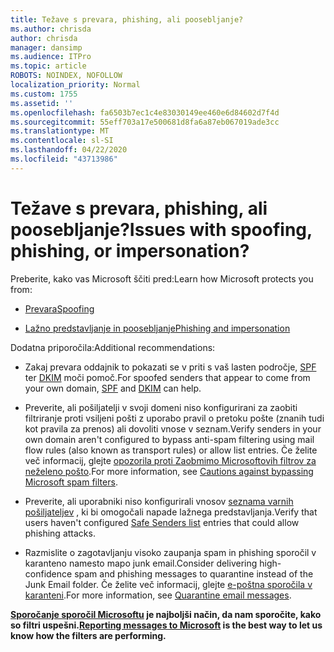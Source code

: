 ```yaml
---
title: Težave s prevara, phishing, ali poosebljanje?
ms.author: chrisda
author: chrisda
manager: dansimp
ms.audience: ITPro
ms.topic: article
ROBOTS: NOINDEX, NOFOLLOW
localization_priority: Normal
ms.custom: 1755
ms.assetid: ''
ms.openlocfilehash: fa6503b7ec1c4e83030149ee460e6d84602d7f4d
ms.sourcegitcommit: 55eff703a17e500681d8fa6a87eb067019ade3cc
ms.translationtype: MT
ms.contentlocale: sl-SI
ms.lasthandoff: 04/22/2020
ms.locfileid: "43713986"
---
```

# <a name="issues-with-spoofing-phishing-or-impersonation"></a><span data-ttu-id="ca77a-102">Težave s prevara, phishing, ali poosebljanje?</span><span class="sxs-lookup"><span data-stu-id="ca77a-102">Issues with spoofing, phishing, or impersonation?</span></span>

<span data-ttu-id="ca77a-103">Preberite, kako vas Microsoft ščiti pred:</span><span class="sxs-lookup"><span data-stu-id="ca77a-103">Learn how Microsoft protects you from:</span></span>

- [<span data-ttu-id="ca77a-104">Prevara</span><span class="sxs-lookup"><span data-stu-id="ca77a-104">Spoofing</span></span>](https://docs.microsoft.com/office365/securitycompliance/anti-spoofing-protection)

- [<span data-ttu-id="ca77a-105">Lažno predstavljanje in poosebljanje</span><span class="sxs-lookup"><span data-stu-id="ca77a-105">Phishing and impersonation</span></span>](https://docs.microsoft.com/office365/securitycompliance/atp-anti-phishing)

<span data-ttu-id="ca77a-106">Dodatna priporočila:</span><span class="sxs-lookup"><span data-stu-id="ca77a-106">Additional recommendations:</span></span>

- <span data-ttu-id="ca77a-107">Zakaj prevara oddajnik to pokazati se v priti s vaš lasten področje, [SPF](https://docs.microsoft.com/office365/securitycompliance/set-up-spf-in-office-365-to-help-prevent-spoofing) ter [DKIM](https://docs.microsoft.com/office365/securitycompliance/use-dkim-to-validate-outbound-email) moči pomoč.</span><span class="sxs-lookup"><span data-stu-id="ca77a-107">For spoofed senders that appear to come from your own domain, [SPF](https://docs.microsoft.com/office365/securitycompliance/set-up-spf-in-office-365-to-help-prevent-spoofing) and [DKIM](https://docs.microsoft.com/office365/securitycompliance/use-dkim-to-validate-outbound-email) can help.</span></span>

- <span data-ttu-id="ca77a-108">Preverite, ali pošiljatelji v svoji domeni niso konfigurirani za zaobiti filtriranje proti vsiljeni pošti z uporabo pravil o pretoku pošte (znanih tudi kot pravila za prenos) ali dovoliti vnose v seznam.</span><span class="sxs-lookup"><span data-stu-id="ca77a-108">Verify senders in your own domain aren't configured to bypass anti-spam filtering using mail flow rules (also known as transport rules) or allow list entries.</span></span> <span data-ttu-id="ca77a-109">Če želite več informacij, glejte [opozorila proti Zaobmimo Microsoftovih filtrov za neželeno pošto](https://docs.microsoft.com/exchange/troubleshoot/antispam/cautions-against-bypassing-spam-filters).</span><span class="sxs-lookup"><span data-stu-id="ca77a-109">For more information, see [Cautions against bypassing Microsoft spam filters](https://docs.microsoft.com/exchange/troubleshoot/antispam/cautions-against-bypassing-spam-filters).</span></span>

- <span data-ttu-id="ca77a-110">Preverite, ali uporabniki niso konfigurirali vnosov [seznama varnih pošiljateljev](https://support.office.com/article/BE1BAEA0-BEAB-4A30-B968-9004332336CE) , ki bi omogočali napade lažnega predstavljanja.</span><span class="sxs-lookup"><span data-stu-id="ca77a-110">Verify that users haven't configured [Safe Senders list](https://support.office.com/article/BE1BAEA0-BEAB-4A30-B968-9004332336CE) entries that could allow phishing attacks.</span></span>

- <span data-ttu-id="ca77a-111">Razmislite o zagotavljanju visoko zaupanja spam in phishing sporočil v karanteno namesto mapo junk email.</span><span class="sxs-lookup"><span data-stu-id="ca77a-111">Consider delivering high-confidence spam and phishing messages to quarantine instead of the Junk Email folder.</span></span> <span data-ttu-id="ca77a-112">Če želite več informacij, glejte [e-poštna sporočila v karanteni](https://docs.microsoft.com/office365/securitycompliance/quarantine-email-messages).</span><span class="sxs-lookup"><span data-stu-id="ca77a-112">For more information, see [Quarantine email messages](https://docs.microsoft.com/office365/securitycompliance/quarantine-email-messages).</span></span>

<span data-ttu-id="ca77a-113">**[Sporočanje sporočil Microsoftu](https://support.office.com/article/b5caa9f1-cdf3-4443-af8c-ff724ea719d2) je najboljši način, da nam sporočite, kako so filtri uspešni.**</span><span class="sxs-lookup"><span data-stu-id="ca77a-113">**[Reporting messages to Microsoft](https://support.office.com/article/b5caa9f1-cdf3-4443-af8c-ff724ea719d2) is the best way to let us know how the filters are performing.**</span></span>
